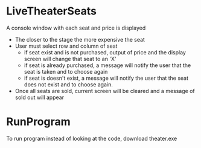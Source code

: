 # LiveTheaterSeats
A console window with each seat and price is displayed
 - The closer to the stage the more expensive the seat
 - User must select row and column of seat
   - if seat exist and is not purchased, output of price and the display screen will change that seat to an 'X'
   - if seat is already purchased, a message will notify the user that the seat is taken and to choose again
   - if seat is doesn't exist, a message will notify the user that the seat does not exist and to choose again.
- Once all seats are sold, current screen will be cleared and a message of sold out will appear

# RunProgram
To run program instead of looking at the code, download theater.exe
